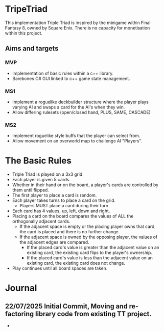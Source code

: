 # TripeTriad
This implementation Triple Triad is inspired by the minigame within Final Fantasy 8, owned by Square Enix. There is no capacity for monetisation within this project.

## Aims and targets
### MVP
  - Implementation of basic rules within a c++ library.
  - Barebones C# GUI linked to c++ game state management.
### MS1
  - Implement a roguelike deckbuilder structure where the player plays varying AI and swaps a card for the AI's when they win.
  - Allow differing rulesets (open/closed hand, PLUS, SAME, CASCADE)
### MS2
  - Implement roguelike style buffs that the player can select from.
  - Allow movement on an overworld map to challenge AI "Players".

# The Basic Rules
- Triple Triad is played on a 3x3 grid.
- Each player is given 5 cards.
- Whether in their hand or on the board, a player's cards are controlled by them until flipped.
- The first player to place a card is random.
- Each player takes turns to place a card on the grid.
  - Players MUST place a card during their turn.
- Each card has 4 values, up, left, down and right.
- Placing a card on the board compares the values of ALL the orthogonally adjacent cards.
  - If the adjacent space is empty or the placing player owns that card, the card is placed and there is no further change.
  - If the adjacent space is owned by the opposing player, the values of the adjacent edges are compared.
    - If the placed card's value is greater than the adjacent value on an existing card, the existing card flips to the player's ownership.
    - If the placed card's value is less than the adjacent value on an existing card, the existing card does not change.
- Play continues until all board spaces are taken.

# Journal
## 22/07/2025 Initial Commit, Moving and re-factoring library code from existing TT project.
  - 
